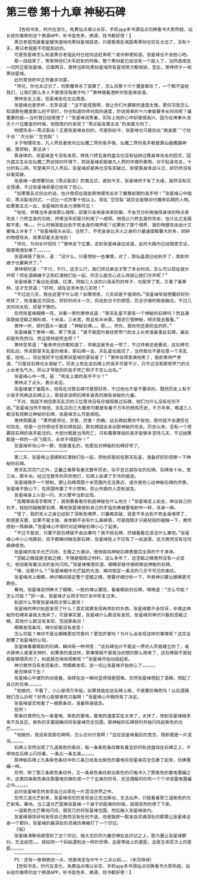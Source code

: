 # 第三卷 第十九章 神秘石碑
        【告知书友，时代在变化，免费站点难以长存，手机app多书源站点切换看书大势所趋，站长给你推荐的这个换源APP，听书音色多、换源、找书都好使！】
       黑日老祖驾驶着星耀快速地向黑狱星域前进，只是极南乱域距离黑狱也实在太远了，没有十天，黑日老祖是不可能到达的。
       可是张星峰怎么知道黑日老祖此时已经向这赶来呢？或许即使知道，张星峰也不会担心吧。
       那一战结束了，等萧林他们大军赶到的时候，整个黑狱星已经没有一个敌人了，当然造成这一切的正是张星峰。后面两日，萧林当即将黑狱星域所有星球势力都收拢，至此，萧林终于一统黑狱星域。
       此时首领府中正开着庆功宴。
       “师兄，你也太过分了，将那魔帝杀了就算了，怎么将那十六个魔皇都杀了，一个都不留给我们，让我们那么多人不是很没有面子吗？”萧林端着酒杯对张星峰说道。
       萧林坐在上座，张星峰坐在左边首座。
       张星峰也是举杯，无奈说道：“这不能怪我啊，谁让你们大挪移的速度太慢，更何况我怎么知道那些魔皇那么的不禁打，你也知道你师兄我的速度，你说简单的十六拳能要多长时间呢？最重要的是——当时我已经很慢了！”张星峰说笑着，实际上他的心中却是很高兴，因为在用拳头消灭十六位魔皇的时候，他隐隐约约发现了‘零点裂击第五击’的发展方向了。
       物理攻击——零点裂击！正是张星峰自创的，可是到如今，张星峰也只是创出‘微波震’‘寸劲千击’‘次元斩’‘空百裂’！
       关于物理攻击，凡人界武者绝对比仙魔二界的高手强，仙魔二界的高手都是靠仙器魔器神器，靠禁制，靠法诀！
       靠身体的，张星峰至今没有发现，修炼六转玄身的盘古也没有钻研过靠身体攻击的招式，因为盘古生长在仙魔二界这样的环境下，而张星峰却是被凡人界的环境所熏陶，对于贴身攻击，十分的有心得。可是离开凡人界后。张星峰却是再也没有突破过，即使靠身体战斗过，却仍然没有丝毫突破。
       张星峰一直想要创出《零点裂击》的第五式，直到今天，张星峰终于有了头绪，虽然没有完全悟通，不过张星峰却是已经有了信心。
       “如果第五式创出的话，估计我现在就能靠物理攻击杀了魔尊前期的高手吧！”张星峰心中暗叹，零点裂击四式，一式比一式厉害十倍以上。现在‘空百裂’就完全能够对付魔帝后期的人物。如果第五式一出，张星峰的攻击力清晰可见！
       “哈哈，师尊当年身体那么强悍，却是只会用身体来防御，不会充分利用强悍身体的特点来攻击！六转玄身的功效，师尊当年却是只利用了一成啊。相信以六转玄身的攻击，估计比之圣器都不差。唉。。。什么时候我能达到不死金身的境界呢？如果到了那个境界，我的物理攻击估计又要强上许多了！”张星峰摇头长叹。当然了，不死金身比天火之身的力量速度都要大的多，同样的物理攻击，效果却是天差地别！
       “师兄，为何长吁短叹？”萧林走下位置，走到张星峰身边说道，此时大殿内已经随意交谈，随意喝酒划拳了。。。。。。
       张星峰摇了摇头，道：“没什么，只是想到一些事情，对了，那仙晶我已经到手了，我和你嫂子也要离开了。”
       萧林顿时道：“不行，不行，这怎么行，我们师兄弟这才聚了多长时间，怎么可以现在就分开呢？现在语嫣嫂子正和红潇她们在一起，你怎么能忍心这么快就让她们分开呢？”
       张星峰看了看远处语嫣，红潇，阿榆三人谈的兴高采烈的样子，也是笑了笑，又看了看萧林，这才无奈道：“好吧，就在这多休息几天吧！”
       “不过这几天，我在这里干什么呢？如果修炼，几天却是不值得的。”张星峰早就想要好好的修炼了，他准备这次回去，好好的闭关一次，将这些日子的感悟，完全仔细的吸收融合。不过几天时间太短，却是不够的。
       忽然张星峰眼睛一亮，对着一旁的萧林说道：“那天乱星不是有一个神秘的石碑吗？而且通体是由坚毓之精形成，十米高，三米宽，而且有半米厚。据说它很神秘，明天我去看看。”
       萧林一听，顿时眉头一皱道：“神秘石碑。。。恩。。。师兄，我劝你还是别去的好。”
       张星峰看了萧林一眼，笑了笑道：“是不是因为曾经修罗门的太上长老准备拿此石碑，最后却是失败而归，而且很快就死去呢？”
       萧林苦笑道：“看来师兄你都知道了，师弟这是多此一举了，不过师弟还是要说，这石碑可别乱动，传说那是天乱星的根本，那石碑一去，天乱星也就完了，当然我也不是在意一个天乱星，哈哈。。。现在我好歹也是黑狱星域的掌权者了！”萧林自得意满地笑了，旋即萧林严肃道，“只是这石碑也太诡秘了。历史上死在这石碑上的高手可是不少，只不过没有那修罗门的太上长老名气大，所以才导致别的高手死亡例子不怎么出名。”
       张星峰心中一惊，道：“死在上面的高手不少？”
       萧林点了点头，表示肯定。
       张星峰皱了皱眉头，他现在对那石碑可是很好奇，不过他也不是不要命的，既然历史上有不少高手死再这石碑之上，那就说说明石碑本身真的拥有诡秘的力量。
       “不对，我就不相信那天乱宗的三位首领没有仔细观察过石碑，他们为什么没有任何不适。”张星峰当然不相信，天乱宗的三大魔帝可都是有着千万年的修炼历史，千万年来，难道三人都没有观察过神秘的石碑，张星峰怎么可能相信。
       萧林佩服道：“果然是师兄，厉害，厉害！的确，这石碑如果你不拔他，那你就不会遭受任何攻击，但是一旦你想动手那石碑拔起，那石碑就会发动那神秘的攻击。历史以来，没有一个想要拔石碑的高手能活的。大部分都是当场死亡，只有魔尊等级的高手能够多坚持几天，不过结果都是一样的——灰飞烟灭，永世不得超升！”
       张星峰听地心中一颤，但是莫名的，他更加对神秘的石碑好奇了。
       ————————————————————
       第二天，张星峰让语嫣和红潇她们在一起，而他却是前往那天乱星，准备好好的观察一下神秘的石碑。
       原天乱宗宗门之外，正矗立着那有着无数年历史，似乎亘古就存在的石碑。石碑高十米，宽三米，厚半米。经过无数年的风吹雨打，石碑上染满了岁月的痕迹。
       张星峰随手一个禁制，便让石碑周围十米范围内无法靠近，或许是担心这神秘石碑的厉害，张星峰不放心下，在周围布置了不少禁制，防止外面的人受到波及。
       张星峰身上火焰一闪，天火擎甲当即出现。
       “连魔尊级高手都死了，我倒要看看你到底神秘在什么地方！”张星峰走上前去，伸出自己的右手，轻轻的碰触那石碑，蓦地张星峰感到自己的手指仿佛被雷电射中一样，浑身一麻。
       “怪了，我的天火之身已经到了深紫色境界，只要再突破，就差不多达到不死金身境界了，即使是天雷，如果不是太强，身体都不会有什么麻痹感，可是我刚才只是轻轻的碰触一下，竟然感到一阵麻痹。”张星峰心中顿时对这神秘石碑小心了起来。
       “不过不是说，只要不拔石碑就不会出事吗？我不拔石碑，仔细看看应该没什么事吧。”张星峰心中小心地靠前，双手都瞬间触及那石碑，张星峰脸上不仅有了一丝迷惑，这次竟然没有任何麻痹感觉。
       张星峰的双手光芒闪烁，无极之力涌动，很快就将神秘石碑表面完全弄的干干净净。
       “坚毓之精就是坚毓之精，不愧是极刚之材料，这么多年了，这坚毓之精竟然没有一点变化，依旧是有着淡淡的金光闪烁。”张星峰嘴里叹道，眼睛却是仔细观察这神秘的石碑。
       “咦，这是什么？”张星峰眼中光芒猛的大涨，瞬间锁定一条淡的几乎不可见的条纹。
       张星峰闭上眼睛，神识瞬间锁定整个坚毓之精，想要仔细分析一下，毕竟神识要比眼睛更可靠些。
       蓦地，张星峰突然睁大了眼睛，一脸的难以置信，看着眼前的石碑，喃喃道：“怎么可能？怎么可能？”好一会，张星峰才从刚才的打击中恢复过来。
       到底什么导致张星峰刚才那么震惊！
       张星峰的神识到底发现了什么？其实就算发现再奇妙的东西，张星峰都不会惊讶，毕竟这神秘的石碑本身就太诡异了。可是事实是，张星峰什么都没有发现，张星峰的神识只看到坚毓之精，其他什么都没有发现，包括那条纹！
       眼睛发现条纹，神识却是没有发现！
       怎么可能？神识不是比眼睛更加可靠吗？更加厉害吗？为什么会发现这样的事情呢？这完全颠覆了张星峰的认知。
       张星峰看着眼前的石碑，瞬间有一种领悟：“这石碑估计不是这一界的人所能建立的了，或许是神人或者天神的，如果真的是这样，那事情就不是我当初想的那么简单了，这石碑就不是轻易能够摆弄的了。到底是否继续观察呢？”张星峰开始动摇起来。
       神识竟然没有发现条纹，而眼睛发现。这一切让张星峰开始担心了。。。。。。
       是否继续下去？
       张星峰心中激烈的动摇着，抉择在这一瞬间显得很是困难。忽然张星峰想起了语嫣，想起了自己的兄弟。。。。。。
       “他娘的，不看了，小心驶得万年船，如果我栽在这石碑上面，不是要后悔死吗？以后语嫣她们怎么办呢？好奇心能够害死只猫啊！”张星峰心中毅然有了决定。
       张星峰留恋地看了一眼那条纹，准备转身就走。
       忽然！
       那条纹竟然化为一条雷电，紫色的雷电，雷电的速度实在太快了，太快了，快到张星峰根本来不及反应，紫色的天雷就瞬间将张星峰完全包围，那神秘的石碑顿时开始闪烁起紫色的光芒。。。。。。
       “他娘的，我没有拔那石碑啊，怎么也对付我啊！”这在张星峰最后的意念，随即便是一片混沌。。。。。。
       石碑上忽然出现了九道紫色的条纹，每一条紫色条纹都有着玄妙的轨迹盘绕在石碑之上，不停地在石碑上闪烁着，一条比一条玄奥。。。。。。
       那神秘石碑上九条紫色条纹中的三条已经发出紫色的雷电将张星峰完全包裹了起来，仿佛蚕蛹一样。
       忽然，除了那三条紫色条纹外，又一条紫色条纹射出紫色的闪电冲入了那紫色的雷电蚕蛹之中，这第四条紫色条纹那雷电仿佛形成一个个玄奥的符号，无法理解的印符一个个冲进雷电蚕蛹之中。。。。。。
       此时张星峰忽然发现自己出现在一片混沌世界之中。
       忽然三道光芒射来，张星峰惊恐的发现自己无法移动，无法出声，只能看着那三道紫色的光芒射来。蓦地，当三道光芒距离张星峰一个身子的距离的时候，就很突然的停了下来。
       一道紫色光芒蓦地闪烁，很突兀的将张星峰包围，然后融入张星峰体内。
       张星峰很惊异地发现自己竟然没有任何不适，但是旋即一股发自灵魂深处的颤栗让张星峰全身一个颤抖，张星峰的最深处的灵魂仿佛被打了一个印记。
       《临》
       张星峰清晰地感悟到了这个印记，强大无匹的力量仿佛在这印记之上，那力量让张星峰颤抖，无法自控。。。就如同一个蚂蚁遇到龙一样的恐惧，这是等级上的差距，这是生命层次上的差距。。。。。。
       ——————————————————
       PS：还有一章稍微迟一点，但是肯定在中午十二点以前。。。（未完待续）
       【告知书友，时代在变化，免费站点难以长存，手机app多书源站点切换看书大势所趋，站长给你推荐的这个换源APP，听书音色多、换源、找书都好使！】